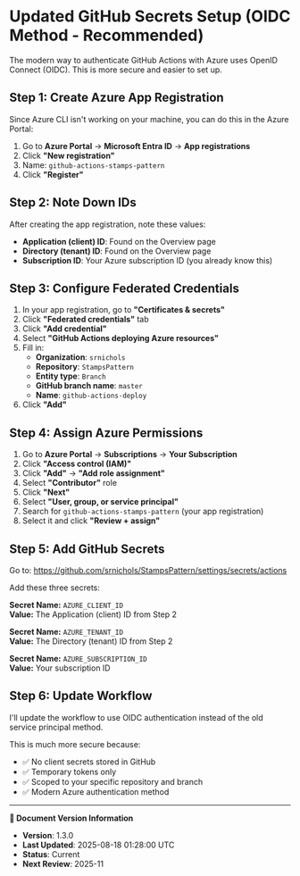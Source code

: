 # Updated GitHub Secrets Setup (OIDC Method - Recommended)

The modern way to authenticate GitHub Actions with Azure uses OpenID Connect (OIDC). This is more secure and easier to set up.

## Step 1: Create Azure App Registration

Since Azure CLI isn't working on your machine, you can do this in the Azure Portal:

1. Go to **Azure Portal** → **Microsoft Entra ID** → **App registrations**
2. Click **"New registration"**
3. Name: `github-actions-stamps-pattern`
4. Click **"Register"**

## Step 2: Note Down IDs

After creating the app registration, note these values:

- **Application (client) ID**: Found on the Overview page
- **Directory (tenant) ID**: Found on the Overview page  
- **Subscription ID**: Your Azure subscription ID (you already know this)

## Step 3: Configure Federated Credentials

1. In your app registration, go to **"Certificates & secrets"**
2. Click **"Federated credentials"** tab
3. Click **"Add credential"**
4. Select **"GitHub Actions deploying Azure resources"**
5. Fill in:
   - **Organization**: `srnichols`
   - **Repository**: `StampsPattern`
   - **Entity type**: `Branch`
   - **GitHub branch name**: `master`
   - **Name**: `github-actions-deploy`
6. Click **"Add"**

## Step 4: Assign Azure Permissions

1. Go to **Azure Portal** → **Subscriptions** → **Your Subscription**
2. Click **"Access control (IAM)"**
3. Click **"Add"** → **"Add role assignment"**
4. Select **"Contributor"** role
5. Click **"Next"**
6. Select **"User, group, or service principal"**
7. Search for `github-actions-stamps-pattern` (your app registration)
8. Select it and click **"Review + assign"**

## Step 5: Add GitHub Secrets

Go to: <https://github.com/srnichols/StampsPattern/settings/secrets/actions>

Add these three secrets:

**Secret Name:** `AZURE_CLIENT_ID`  
**Value:** The Application (client) ID from Step 2

**Secret Name:** `AZURE_TENANT_ID`  
**Value:** The Directory (tenant) ID from Step 2

**Secret Name:** `AZURE_SUBSCRIPTION_ID`  
**Value:** Your subscription ID

## Step 6: Update Workflow

I'll update the workflow to use OIDC authentication instead of the old service principal method.

This is much more secure because:

- ✅ No client secrets stored in GitHub
- ✅ Temporary tokens only
- ✅ Scoped to your specific repository and branch
- ✅ Modern Azure authentication method
---

**📝 Document Version Information**
- **Version**: 1.3.0
- **Last Updated**: 2025-08-18 01:28:00 UTC  
- **Status**: Current
- **Next Review**: 2025-11